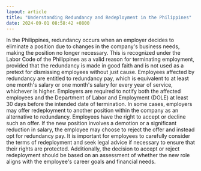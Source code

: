 ```yaml
---
layout: article
title: "Understanding Redundancy and Redeployment in the Philippines"
date: 2024-09-01 08:58:42 +0800
---
```


<p>In the Philippines, redundancy occurs when an employer decides to eliminate a position due to changes in the company&#39;s business needs, making the position no longer necessary. This is recognized under the Labor Code of the Philippines as a valid reason for terminating employment, provided that the redundancy is made in good faith and is not used as a pretext for dismissing employees without just cause. Employees affected by redundancy are entitled to redundancy pay, which is equivalent to at least one month&#39;s salary or one month&#39;s salary for every year of service, whichever is higher. Employers are required to notify both the affected employees and the Department of Labor and Employment (DOLE) at least 30 days before the intended date of termination. In some cases, employers may offer redeployment to another position within the company as an alternative to redundancy. Employees have the right to accept or decline such an offer. If the new position involves a demotion or a significant reduction in salary, the employee may choose to reject the offer and instead opt for redundancy pay. It is important for employees to carefully consider the terms of redeployment and seek legal advice if necessary to ensure that their rights are protected. Additionally, the decision to accept or reject redeployment should be based on an assessment of whether the new role aligns with the employee&#39;s career goals and financial needs.</p>